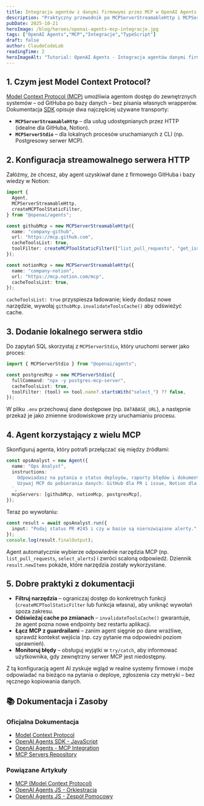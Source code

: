 ```yaml
---
title: Integracja agentów z danymi firmowymi przez MCP w OpenAI Agents SDK
description: "Praktyczny przewodnik po MCPServerStreamableHttp i MCPServerStdio: GitHub, Postgres i Notion jako źródła danych dla agentów AI."
pubDate: 2025-10-21
heroImage: /blog/heroes/openai-agents-mcp-integracje.jpg
tags: ["OpenAI Agents","MCP","Integracje","TypeScript"]
draft: false
author: ClaudeCodeLab
readingTime: 2
heroImageAlt: "Tutorial: OpenAI Agents - Integracja agentów danymi firmowymi"
---
```





## 1. Czym jest Model Context Protocol?

[Model Context Protocol (MCP)](https://modelcontextprotocol.io/) umożliwia agentom dostęp do zewnętrznych systemów – od GitHuba po bazy danych – bez pisania własnych wrapperów. Dokumentacja [SDK](https://openai.github.io/openai-agents-js/) opisuje dwa najczęściej używane transporty:

- **`MCPServerStreamableHttp`** – dla usług udostępnianych przez HTTP (idealne dla GitHuba, Notion).  
- **`MCPServerStdio`** – dla lokalnych procesów uruchamianych z CLI (np. Postgresowy serwer MCP).

## 2. Konfiguracja streamowalnego serwera HTTP

Załóżmy, że chcesz, aby agent uzyskiwał dane z firmowego GitHuba i bazy wiedzy w Notion:

```typescript
import {
  Agent,
  MCPServerStreamableHttp,
  createMCPToolStaticFilter,
} from "@openai/agents";

const githubMcp = new MCPServerStreamableHttp({
  name: "company-github",
  url: "https://mcp.github.com",
  cacheToolsList: true,
  toolFilter: createMCPToolStaticFilter(["list_pull_requests", "get_issue"]),
});

const notionMcp = new MCPServerStreamableHttp({
  name: "company-notion",
  url: "https://mcp.notion.com/mcp",
  cacheToolsList: true,
});
```

`cacheToolsList: true` przyspiesza ładowanie; kiedy dodasz nowe narzędzie, wywołaj `githubMcp.invalidateToolsCache()` aby odświeżyć cache.

## 3. Dodanie lokalnego serwera stdio

Do zapytań SQL skorzystaj z `MCPServerStdio`, który uruchomi serwer jako proces:

```typescript
import { MCPServerStdio } from "@openai/agents";

const postgresMcp = new MCPServerStdio({
  fullCommand: "npx -y postgres-mcp-server",
  cacheToolsList: true,
  toolFilter: (tool) => tool.name?.startsWith("select_") ?? false,
});
```

W pliku `.env` przechowuj dane dostępowe (np. `DATABASE_URL`), a następnie przekaż je jako zmienne środowiskowe przy uruchamianiu procesu.

## 4. Agent korzystający z wielu MCP

Skonfiguruj agenta, który potrafi przełączać się między źródłami:

```typescript
const opsAnalyst = new Agent({
  name: "Ops Analyst",
  instructions: `
    Odpowiadasz na pytania o status deployów, raporty błędów i dokumentację.
    Używaj MCP do pobierania danych: GitHub dla PR i issue, Notion dla runbooków, Postgres dla metryk.
  `,
  mcpServers: [githubMcp, notionMcp, postgresMcp],
});
```

Teraz po wywołaniu:

```typescript
const result = await opsAnalyst.run({
  input: "Podaj status PR #245 i czy w bazie są nierozwiązane alerty.",
});
console.log(result.finalOutput);
```

Agent automatycznie wybierze odpowiednie narzędzia MCP (np. `list_pull_requests`, `select_alerts`) i zwróci scaloną odpowiedź. Dziennik `result.newItems` pokaże, które narzędzia zostały wykorzystane.

## 5. Dobre praktyki z dokumentacji

- **Filtruj narzędzia** – ograniczaj dostęp do konkretnych funkcji (`createMCPToolStaticFilter` lub funkcja własna), aby uniknąć wywołań spoza zakresu.  
- **Odświeżaj cache po zmianach** – `invalidateToolsCache()` gwarantuje, że agent pozna nowe endpointy bez restartu aplikacji.  
- **Łącz MCP z guardrailami** – zanim agent sięgnie po dane wrażliwe, sprawdź kontekst wejścia (np. czy pytanie ma odpowiedni poziom uprawnień).  
- **Monitoruj błędy** – obsługuj wyjątki w `try/catch`, aby informować użytkownika, gdy zewnętrzny serwer MCP jest niedostępny.

Z tą konfiguracją agent AI zyskuje wgląd w realne systemy firmowe i może odpowiadać na bieżąco na pytania o deploye, zgłoszenia czy metryki – bez ręcznego kopiowania danych.

## 📚 Dokumentacja i Zasoby

### Oficjalna Dokumentacja
- [Model Context Protocol](https://modelcontextprotocol.io/)
- [OpenAI Agents SDK - JavaScript](https://openai.github.io/openai-agents-js/)
- [OpenAI Agents - MCP Integration](https://openai.github.io/openai-agents-js/concepts/mcp)
- [MCP Servers Repository](https://github.com/modelcontextprotocol/servers)

### Powiązane Artykuły
- [MCP (Model Context Protocol)](/blog/mcp-model-context-protocol)
- [OpenAI Agents JS - Orkiestracja](/blog/openai-agents-js-orkiestracja)
- [OpenAI Agents JS - Zespół Pomocowy](/blog/openai-agents-js-zespol-pomocowy)
